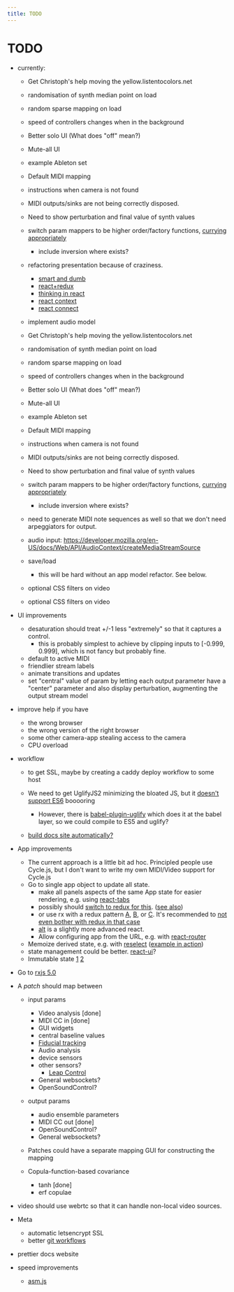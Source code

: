 ```yaml
---
title: TODO
---
```


# TODO

* currently:

  * Get Christoph's help moving the yellow.listentocolors.net
  * randomisation of synth median point on load
  * random sparse mapping on load
  * speed of controllers changes when in the background
  * Better solo UI (What does "off" mean?)
  * Mute-all UI
  * example Ableton set
  * Default MIDI mapping
  * instructions when camera is not found
  * MIDI outputs/sinks are not being correctly disposed.
  * Need to show perturbation and final value of synth values
  * switch param mappers to be higher order/factory functions,
    [currying](https://web.archive.org/web/20140714014530/http://hughfdjackson.com/javascript/why-curry-helps) [appropriately](http://ramdajs.com/docs/#expand)
    * include inversion where exists?
  * refactoring presentation because of craziness.
    * [smart and dumb](https://medium.com/@dan_abramov/smart-and-dumb-components-7ca2f9a7c7d0#.1ib9ws3ub)
    * [react+redux](http://redux.js.org/docs/basics/UsageWithReact.html)
    * [thinking in react](https://facebook.github.io/react/docs/thinking-in-react.html)
    * [react context](https://facebook.github.io/react/docs/context.html)
    * [react connect](https://github.com/reactjs/react-redux/blob/master/docs/api.md#connectmapstatetoprops-mapdispatchtoprops-mergeprops-options)
  * implement audio model
  * Get Christoph's help moving the yellow.listentocolors.net
  * randomisation of synth median point on load
  * random sparse mapping on load
  * speed of controllers changes when in the background
  * Better solo UI (What does "off" mean?)
  * Mute-all UI
  * example Ableton set
  * Default MIDI mapping
  * instructions when camera is not found
  * MIDI outputs/sinks are not being correctly disposed.
  * Need to show perturbation and final value of synth values
  * switch param mappers to be higher order/factory functions,
    [currying](https://web.archive.org/web/20140714014530/http://hughfdjackson.com/javascript/why-curry-helps) [appropriately](http://ramdajs.com/docs/#expand)
    * include inversion where exists?
  * need to generate MIDI note sequences as well so that we don't need arpeggiators for output.
  * audio input: https://developer.mozilla.org/en-US/docs/Web/API/AudioContext/createMediaStreamSource
  * save/load

    * this will be hard without an app model refactor. See below.

  * optional CSS filters on video

  * optional CSS filters on video

* UI improvements
  * desaturation should treat +/-1 less "extremely" so that it captures a control.
    * this is probably simplest to achieve by clipping inputs to [-0.999, 0.999], which is not fancy but probably fine.
  * default to active MIDI
  * friendlier stream labels
  * animate transitions and updates
  * set "central" value of param by letting each output parameter have a "center" parameter and also display perturbation, augmenting the output stream model

* improve help if you have

  * the wrong browser
  * the wrong version of the right browser
  * some other camera-app stealing access to the camera
  * CPU overload

* workflow

  * to get SSL, maybe by creating a caddy deploy workflow to some host
  * We need to get UglifyJS2 minimizing the bloated JS, but it [doesn't support ES6](https://github.com/mishoo/UglifyJS2/issues/448) booooring
    * However, there is [babel-plugin-uglify](https://www.npmjs.com/package/babel-plugin-uglify) which does it at the babel layer, so we could compile to ES5 and uglify?

  * [build docs site automatically?](http://blog.mwaysolutions.com/2014/04/10/static-website-generator-with-grunt-js/)
* App improvements
  * The current approach is a little bit ad hoc. Principled people use Cycle.js, but I don't want to write my own MIDI/Video support for Cycle.js
  * Go to single app object to update all state.
    * make all panels aspects of the same App state for easier rendering, e.g. using [react-tabs](https://github.com/reactjs/react-tabs)
    * possibly should [switch to redux for this](http://redux.js.org/docs/basics/UsageWithReact.html).  ([see also](https://www.gitbook.com/book/tonyhb/redux-without-profanity/details))
    * or use rx with a redux pattern [A](https://github.com/jas-chen/rx-redux), [B](https://github.com/jas-chen/redux-core), or [C](https://github.com/acdlite/redux-rx). It's recommended to [not even bother with redux in that case](http://redux.js.org/docs/introduction/PriorArt.html#rx)
    * [alt](https://github.com/goatslacker/alt) is a slightly more advanced react.
    * Allow configuring app from the URL, e.g. with [react-router](https://github.com/reactjs/react-router)
  * Memoize derived state, e.g. with [reselect](https://github.com/reactjs/reselect) ([example in action](http://redux.js.org/docs/recipes/ComputingDerivedData.html))
  * state management could be better. [react-ui](https://github.com/tonyhb/redux-ui)?
  * Immutable state [1](https://facebook.github.io/react/docs/advanced-performance.html) [2](https://blog.risingstack.com/the-react-js-way-flux-architecture-with-immutable-js/)

* Go to [rxjs 5.0](https://github.com/ReactiveX/RxJS)
* A *patch* should map between

    * input params

        * Video analysis [done]
        * MIDI CC in [done]
        * GUI widgets
        * central baseline values
        * [Fiducial tracking](https://github.com/mkalten/reacTIVision/tree/master/ext/libfidtrack)
        * Audio analysis
        * device sensors
        * other sensors?
          * [Leap Control](https://developer.leapmotion.com/getting-started/javascript)
        * General websockets?
        * OpenSoundControl?

    * output params

      * audio ensemble parameters
      * MIDI CC out [done]
      * OpenSoundControl?
      * General websockets?

    * Patches could have a separate mapping GUI for constructing the mapping
    * Copula-function-based covariance

      * tanh [done]
      * erf copulae

* video should use webrtc so that it can handle non-local video sources.
* Meta

    * automatic letsencrypt SSL
    * better [git workflows](http://www.toptal.com/git/git-workflows-for-pros-a-good-git-guide)

* prettier docs website

* speed improvements

  * [asm.js](http://www.slideshare.net/fitc_slideshare/leveraging-asmjsclientside)
